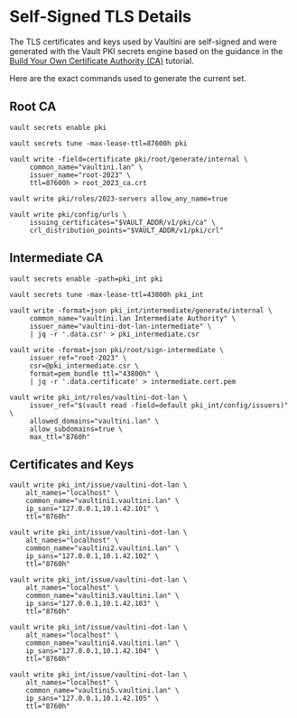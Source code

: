 # Self-Signed TLS Details

The TLS certificates and keys used by Vaultini are self-signed and were generated with the Vault PKI secrets engine based on the guidance in the [Build Your Own Certificate Authority (CA)](https://developer.hashicorp.com/vault/tutorials/secrets-management/pki-engine) tutorial.

Here are the exact commands used to generate the current set.

## Root CA

```shell
vault secrets enable pki
```

```shell
vault secrets tune -max-lease-ttl=87600h pki
```

```shell
vault write -field=certificate pki/root/generate/internal \
     common_name="vaultini.lan" \
     issuer_name="root-2023" \
     ttl=87600h > root_2023_ca.crt
```

```shell
vault write pki/roles/2023-servers allow_any_name=true
```

```shell
vault write pki/config/urls \
     issuing_certificates="$VAULT_ADDR/v1/pki/ca" \
     crl_distribution_points="$VAULT_ADDR/v1/pki/crl"
```

## Intermediate CA

```shell
vault secrets enable -path=pki_int pki
```

```shell
vault secrets tune -max-lease-ttl=43800h pki_int
```

```shell
vault write -format=json pki_int/intermediate/generate/internal \
     common_name="vaultini.lan Intermediate Authority" \
     issuer_name="vaultini-dot-lan-intermediate" \
     | jq -r '.data.csr' > pki_intermediate.csr
```

```shell
vault write -format=json pki/root/sign-intermediate \
     issuer_ref="root-2023" \
     csr=@pki_intermediate.csr \
     format=pem_bundle ttl="43800h" \
     | jq -r '.data.certificate' > intermediate.cert.pem
```

```shell
vault write pki_int/roles/vaultini-dot-lan \
     issuer_ref="$(vault read -field=default pki_int/config/issuers)" \
     allowed_domains="vaultini.lan" \
     allow_subdomains=true \
     max_ttl="8760h"
```

## Certificates and Keys

```shell
vault write pki_int/issue/vaultini-dot-lan \
    alt_names="localhost" \
    common_name="vaultini1.vaultini.lan" \
    ip_sans="127.0.0.1,10.1.42.101" \
    ttl="8760h"
```

```shell
vault write pki_int/issue/vaultini-dot-lan \
    alt_names="localhost" \
    common_name="vaultini2.vaultini.lan" \
    ip_sans="127.0.0.1,10.1.42.102" \
    ttl="8760h"
```

```shell
vault write pki_int/issue/vaultini-dot-lan \
    alt_names="localhost" \
    common_name="vaultini3.vaultini.lan" \
    ip_sans="127.0.0.1,10.1.42.103" \
    ttl="8760h"
```

```shell
vault write pki_int/issue/vaultini-dot-lan \
    alt_names="localhost" \
    common_name="vaultini4.vaultini.lan" \
    ip_sans="127.0.0.1,10.1.42.104" \
    ttl="8760h"
```

```shell
vault write pki_int/issue/vaultini-dot-lan \
    alt_names="localhost" \
    common_name="vaultini5.vaultini.lan" \
    ip_sans="127.0.0.1,10.1.42.105" \
    ttl="8760h"
```
